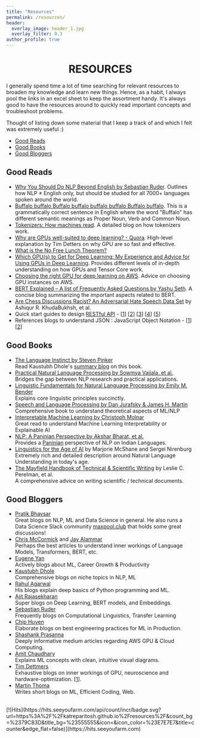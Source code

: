 ```yaml
---
title: "Resources"
permalink: /resources/
header:
  overlay_image: header_1.jpg
  overlay_filter: 0.3
author_profile: true
---
```

# <center>RESOURCES</center>

I generally spend time a lot of time searching for relevant resources to broaden my knowledge and learn new things. Hence, as a habit, I always pool the links in an excel sheet to keep the assortment handy. It's always good to have the resources around to quickly read important concepts and troubleshoot problems.  

Thought of listing down some material that I keep a track of and which I felt was extremely useful :)

- [Good Reads](#good-reads)
- [Good Books](#good-books)
- [Good Bloggers](#good-blogs)

## Good Reads

- [Why You Should Do NLP Beyond English by Sebastian Ruder](https://ruder.io/nlp-beyond-english/). Outlines how NLP ≠ English only, but should be studied for all 7000+ languages spoken around the world.
- [Buffalo buffalo Buffalo buffalo buffalo buffalo Buffalo buffalo](https://en.wikipedia.org/wiki/Buffalo_buffalo_Buffalo_buffalo_buffalo_buffalo_Buffalo_buffalo). This is a grammatically correct sentence in English where the word "Buffalo" has different semantic meanings as Proper Noun, Verb and Common Noun.
- [Tokenizers: How machines read](https://blog.floydhub.com/tokenization-nlp/). A detailed blog on how tokenizers work.
- [Why are GPUs well-suited to deep learning? - Quora](https://www.quora.com/Why-are-GPUs-well-suited-to-deep-learning/answer/Tim-Dettmers-1). High-level explanation by Tim Detters on why GPU are so fast and effective.     
- [What is the No Free Lunch Theorem?](https://analyticsindiamag.com/what-are-the-no-free-lunch-theorems-in-data-science/)
- [Which GPU(s) to Get for Deep Learning: My Experience and Advice for Using GPUs in Deep Learning](http://timdettmers.com/2020/09/07/which-gpu-for-deep-learning/). Provides different levels of in-depth understanding on how GPUs and Tensor Core work.
- [Choosing the right GPU for deep learning on AWS](https://towardsdatascience.com/choosing-the-right-gpu-for-deep-learning-on-aws-d69c157d8c86). Advice on choosing GPU instances on AWS.
- [BERT Explained – A list of Frequently Asked Questions by Yashu Seth](https://yashuseth.blog/2019/06/12/bert-explained-faqs-understand-bert-working/). A concise blog summarizing the important aspects related to BERT.   
- [Are Chess Discussions Racist? An Adversarial Hate Speech Data Set](https://arxiv.org/pdf/2011.10280.pdf) by Ashiqur R. KhudaBukhsh, et al.  
- Quick start guides to design [RESTful API](https://restfulapi.net/) - [[1](http://blog.luisrei.com/articles/rest.html)] [[2](http://blog.luisrei.com/articles/flaskrest.html)] [[3](https://steveklabnik.com/writing/nobody-understands-rest-or-http)] [[4](https://www.ics.uci.edu/~fielding/pubs/dissertation/rest_arch_style.htm)] [[5](https://martin-thoma.com/rest/)]  
- References blogs to understand JSON : JavaScript Object Notation - [[1](https://restfulapi.net/introduction-to-json/)] [[2](http://json-schema.org/understanding-json-schema/index.html#)]

## Good Books

- [The Language Instinct by Steven Pinker](https://en.wikipedia.org/wiki/The_Language_Instinct)<br>
  Read Kaustubh Dhole's [summary blog](https://kaustubhdhole.wordpress.com/2020/11/10/discussing-the-language-instinct-nlp-researcher/) on this book.
- [Practical Natural Language Processing by Sowmya Vajjala, et al.](https://www.oreilly.com/library/view/practical-natural-language/9781492054047/)<br>
  Bridges the gap between NLP research and practical applications.
- [Linguistic Fundamentals for Natural Language Processing by Emily M. Bender](https://www.morganclaypool.com/doi/abs/10.2200/S00493ED1V01Y201303HLT020)<br>
  Explains core linguistic principles succinctly.
- [Speech and Language Processing by Dan Jurafsky & James H. Martin](https://web.stanford.edu/~jurafsky/slp3/)<br>
  Comprehensive book to understand theoretical aspects of ML/NLP
- [Interpretable Machine Learning by Christoph Molnar](https://christophm.github.io/interpretable-ml-book/)<br>
  Great read to understand Machine Learning Interpretability or Explainable AI
- [NLP: A Paninian Perspective by Akshar Bharat, et al.](https://cdn.iiit.ac.in/cdn/ltrc.iiit.ac.in/downloads/nlpbook/nlp-panini.pdf)<br>
  Provides a [Paninian](https://en.wikipedia.org/wiki/P%C4%81%E1%B9%87ini) perspective of NLP on Indian Languages.  
- [Linguistics for the Age of AI](https://direct.mit.edu/books/book/5042/Linguistics-for-the-Age-of-AI) by Marjorie McShane and Sergei Nirenburg    
  Extremely rich and detailed description around Natural Language Understanding in today's age.  
- [The Mayfield Handbook of Technical & Scientific Writing](http://www.mit.edu/course/21/21.guide/toc.htm) by Leslie C. Perelman, et al.  
  A comprehensive advice on writing scientific / technical documents.

## Good Bloggers

- [Pratik Bhavsar](https://www.pratik.ai/)  
  Great blogs on NLP, ML and Data Science in general. He also runs a Data Science Slack community [maxpool.club](http://maxpool.club/) that holds some great discussions!
- [Chris McCormick](http://mccormickml.com/tutorials/) and [Jay Alammar](http://jalammar.github.io/)  
  Perhaps the best articles to understand inner workings of Language Models, Transformers, BERT, etc.
- [Eugene Yan](https://eugeneyan.com/writing/)  
  Actively blogs about ML, Career Growth & Productivity 
- [Kaustubh Dhole](https://kaustubhdhole.wordpress.com/)  
  Comprehensive blogs on niche topics in NLP, ML
- [Rahul Agarwal](https://mlwhiz.com/blog/)  
  His blogs explain deep basics of Python programming and ML.
- [Ajit Rajasekharan](https://ajitrajasekharan.medium.com/)  
  Super blogs on Deep Learning, BERT models, and Embeddings.
- [Sebastian Ruder](https://ruder.io/)  
  Frequently blogs on Computational Linguistics, Transfer Learning
- [Chip Huyen](https://huyenchip.com/)    
  Elaborate blogs on best engineering practices for ML in Production.
- [Shashank Prasanna](https://medium.com/@shashankprasanna)  
  Deeply informative medium articles regarding AWS GPU & Cloud Computing.
- [Amit Chaudhary](https://amitness.com/)  
  Explains ML concepts with clean, intuitive visual diagrams.  
- [Tim Dettmers](https://timdettmers.com/)  
  Exhaustive blogs on inner workings of GPU, neuroscience and hardware-optimization. [[1](http://timdettmers.com/2020/09/07/which-gpu-for-deep-learning/)].  
- [Martin Thoma](https://martin-thoma.com/categories.html)   
  Writes short blogs on ML, Efficient Coding, Web.  
  

<br>
[![Hits](https://hits.seeyoufarm.com/api/count/incr/badge.svg?url=https%3A%2F%2Fkatreparitosh.github.io%2Fresources%2F&count_bg=%2379C83D&title_bg=%23555555&icon=&icon_color=%23E7E7E7&title=counter&edge_flat=false)](https://hits.seeyoufarm.com)
